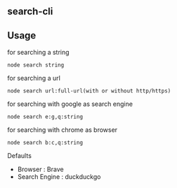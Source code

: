 ## search-cli

## Usage

for searching a string
```
node search string
```
for searching a url
```
node search url:full-url(with or without http/https)
```
for searching with google as search engine
```
node search e:g,q:string
```
for searching with chrome as browser
```
node search b:c,q:string
```

Defaults
- Browser : Brave
- Search Engine : duckduckgo
